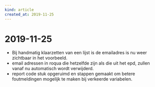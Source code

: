 ```yaml
---
kind: article
created_at: 2019-11-25
---
```


# 2019-11-25

* Bij handmatig klaarzetten van een lijst is de emailadres is nu weer zichtbaar in het voorbeeld.
* email adressen in roqua die hetzelfde zijn als die uit het epd, zullen vanaf nu automatisch wordt verwijderd.
* report code stuk opgeruimd en stappen gemaakt om betere foutmeldingen mogelijk te maken bij verkeerde variabelen.
